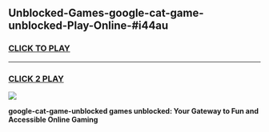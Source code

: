
## Unblocked-Games-google-cat-game-unblocked-Play-Online-#i44au
<h3>
<a href="https://premium.freeplayer.one?title=google-cat-game-unblocked&ref=27F">CLICK TO PLAY</a></h3>
<hr>

<h3>
<a href="https://premium.freeplayer.one?title=google-cat-game-unblocked&ref=27F">CLICK 2 PLAY</a>
  
</h3>

<a href="https://premium.freeplayer.one?title=google-cat-game-unblocked&ref=27F"><img src="https://clearcache.store/games.png"></a>


**google-cat-game-unblocked games unblocked: Your Gateway to Fun and Accessible Online Gaming**
